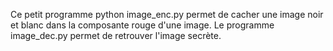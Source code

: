 Ce petit programme python image_enc.py permet de cacher une image noir et blanc dans la composante rouge d'une image.
Le programme image_dec.py permet de retrouver l'image secrète.

